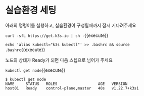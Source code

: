 # 실습환경 세팅

아래의 명령어를 실행하고, 실습환경이 구성될때까지 잠시 기다려주세요

`curl -sfL https://get.k3s.io | sh -`{{execute}}

`echo 'alias kubectl="k3s kubectl"' >> .bashrc && source .bashrc`{{execute}}

노드의 상태가 Ready가 되면 다음 스텝으로 넘어가 주세요

`kubectl get node`{{execute}}

```
$ kubectl get node
NAME     STATUS   ROLES                  AGE   VERSION
host01   Ready    control-plane,master   40s   v1.22.7+k3s1
```

